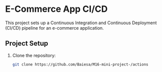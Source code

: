 # E-Commerce App CI/CD

This project sets up a Continuous Integration and Continuous Deployment (CI/CD) pipeline for an e-commerce application.

## Project Setup

1. Clone the repository:
   ```bash
   git clone https://github.com/Baiesa/M16-mini-project-/actions